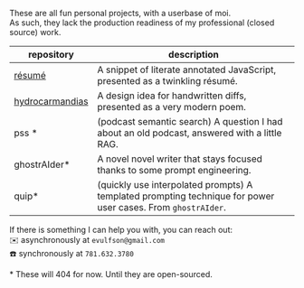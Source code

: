These are all fun personal projects, with a userbase of moi.  
As such, they lack the production readiness of my professional (closed source) work.

repository | description
-----------|------------
[résumé][0] | A snippet of literate annotated JavaScript, presented as a twinkling résumé.
[hydrocarmandias][1] | A design idea for handwritten diffs, presented as a very modern poem.
pss \* | (podcast semantic search) A question I had about an old podcast, answered with a little RAG.
ghostrAIder\* | A novel novel writer that stays focused thanks to some prompt engineering.
quip\* | (quickly use interpolated prompts) A templated prompting technique for power user cases. From `ghostrAIder`.

[0]: https://yegeniy.github.io/resume
[1]: https://yegeniy.github.io/hydrocarmandias
[2]: https://yegeniy.github.io/pss
[3]: https://yegeniy.github.io/ghostraider
[4]: https://yegeniy.github.io/quip

If there is something I can help you with, you can reach out:  
✉️ asynchronously at `evulfson@gmail.com`  
☎️  synchronously at `781.632.3780`


\* These will 404 for now. Until they are open-sourced.
